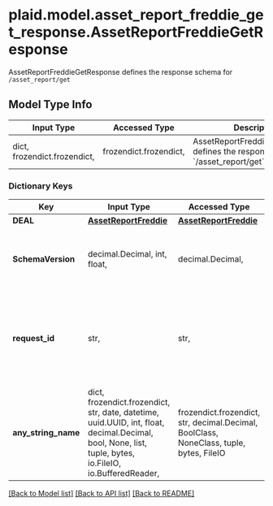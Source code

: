 # plaid.model.asset_report_freddie_get_response.AssetReportFreddieGetResponse

AssetReportFreddieGetResponse defines the response schema for `/asset_report/get`

## Model Type Info
Input Type | Accessed Type | Description | Notes
------------ | ------------- | ------------- | -------------
dict, frozendict.frozendict,  | frozendict.frozendict,  | AssetReportFreddieGetResponse defines the response schema for &#x60;/asset_report/get&#x60; | 

### Dictionary Keys
Key | Input Type | Accessed Type | Description | Notes
------------ | ------------- | ------------- | ------------- | -------------
**DEAL** | [**AssetReportFreddie**](AssetReportFreddie.md) | [**AssetReportFreddie**](AssetReportFreddie.md) |  | 
**SchemaVersion** | decimal.Decimal, int, float,  | decimal.Decimal,  | The Verification Of Assets (aka VOA or Freddie Mac Schema) schema version. | 
**request_id** | str,  | str,  | A unique identifier for the request, which can be used for troubleshooting. This identifier, like all Plaid identifiers, is case sensitive. | 
**any_string_name** | dict, frozendict.frozendict, str, date, datetime, uuid.UUID, int, float, decimal.Decimal, bool, None, list, tuple, bytes, io.FileIO, io.BufferedReader,  | frozendict.frozendict, str, decimal.Decimal, BoolClass, NoneClass, tuple, bytes, FileIO | any string name can be used but the value must be the correct type | [optional]

[[Back to Model list]](../../README.md#documentation-for-models) [[Back to API list]](../../README.md#documentation-for-api-endpoints) [[Back to README]](../../README.md)

